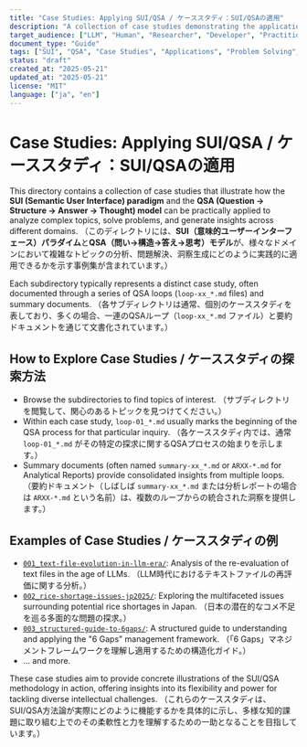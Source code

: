 ```yaml
---
title: "Case Studies: Applying SUI/QSA / ケーススタディ：SUI/QSAの適用"
description: "A collection of case studies demonstrating the application of the SUI paradigm and QSA model to various problems and domains. / SUIパラダイムとQSAモデルを様々な問題やドメインに適用した事例集。"
target_audience: ["LLM", "Human", "Researcher", "Developer", "Practitioner"]
document_type: "Guide"
tags: ["SUI", "QSA", "Case Studies", "Applications", "Problem Solving", "Knowledge Work"]
status: "draft"
created_at: "2025-05-21"
updated_at: "2025-05-21"
license: "MIT"
language: ["ja", "en"]
---
```


# Case Studies: Applying SUI/QSA / ケーススタディ：SUI/QSAの適用

This directory contains a collection of case studies that illustrate how the **SUI (Semantic User Interface) paradigm** and the **QSA (Question → Structure → Answer → Thought) model** can be practically applied to analyze complex topics, solve problems, and generate insights across different domains.
（このディレクトリには、**SUI（意味的ユーザーインターフェース）パラダイム**と**QSA（問い→構造→答え→思考）モデル**が、様々なドメインにおいて複雑なトピックの分析、問題解決、洞察生成にどのように実践的に適用できるかを示す事例集が含まれています。）

Each subdirectory typically represents a distinct case study, often documented through a series of QSA loops (`loop-xx_*.md` files) and summary documents.
（各サブディレクトリは通常、個別のケーススタディを表しており、多くの場合、一連のQSAループ（`loop-xx_*.md` ファイル）と要約ドキュメントを通じて文書化されています。）

## How to Explore Case Studies / ケーススタディの探索方法

- Browse the subdirectories to find topics of interest.
    （サブディレクトリを閲覧して、関心のあるトピックを見つけてください。）
- Within each case study, `loop-01_*.md` usually marks the beginning of the QSA process for that particular inquiry.
    （各ケーススタディ内では、通常 `loop-01_*.md` がその特定の探求に関するQSAプロセスの始まりを示します。）
- Summary documents (often named `summary-xx_*.md` or `ARXX-*.md` for Analytical Reports) provide consolidated insights from multiple loops.
    （要約ドキュメント（しばしば `summary-xx_*.md` または分析レポートの場合は `ARXX-*.md` という名前）は、複数のループからの統合された洞察を提供します。）

## Examples of Case Studies / ケーススタディの例

- [`001_text-file-evolution-in-llm-era/`](./001_text-file-evolution-in-llm-era/): Analysis of the re-evaluation of text files in the age of LLMs.
    （LLM時代におけるテキストファイルの再評価に関する分析。）
- [`002_rice-shortage-issues-jp2025/`](./002_rice-shortage-issues-jp2025/): Exploring the multifaceted issues surrounding potential rice shortages in Japan.
    （日本の潜在的なコメ不足を巡る多面的な問題の探求。）
- [`003_structured-guide-to-6gaps/`](./003_structured-guide-to-6gaps/): A structured guide to understanding and applying the "6 Gaps" management framework.
    （「6 Gaps」マネジメントフレームワークを理解し適用するための構造化ガイド。）
- ... and more.

These case studies aim to provide concrete illustrations of the SUI/QSA methodology in action, offering insights into its flexibility and power for tackling diverse intellectual challenges.
（これらのケーススタディは、SUI/QSA方法論が実際にどのように機能するかを具体的に示し、多様な知的課題に取り組む上でのその柔軟性と力を理解するための一助となることを目指しています。）
